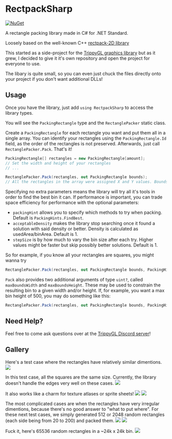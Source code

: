 # RectpackSharp
[![NuGet](https://img.shields.io/nuget/v/RectpackSharp)](https://nuget.org/packages/RectpackSharp)

A rectangle packing library made in C# for .NET Standard.

Loosely based on the well-known C++ [rectpack-2D library](https://github.com/TeamHypersomnia/rectpack2D)

This started as a side-project for the [TrippyGL graphics library](https://github.com/ThomasMiz/TrippyGL) but as it grew, I decided to give it it's own repository and open the project for everyone to use.

The libary is quite small, so you can even just chuck the files directly onto your project if you don't want additional DLLs!

## Usage

Once you have the library, just add ``using RectpackSharp`` to access the library types.

You will see the ``PackingRectangle`` type and the ``RectanglePacker`` static class.

Create a ``PackingRectangle`` for each rectangle you want and put them all in a single array. You can identify your rectangles using the ``PackingRectangle.Id`` field, as the order of the rectangles is not preserved. Afterwards, just call ``RectanglePacker.Pack``. That's it!

```cs
PackingRectangle[] rectangles = new PackingRectangle[amount];
// Set the width and height of your rectangles
// ...

RectanglePacker.Pack(rectangles, out PackingRectangle bounds);
// All the rectangles in the array were assigned X and Y values. Bounds contains the width and height of the bin.
```

Specifying no extra parameters means the library will try all it's tools in order to find the best bin it can. If performance is important, you can trade space efficiency for performance with the optional parameters:

* ``packingHint`` allows you to specify which methods to try when packing. Default is `PackingHints.FindBest`.
* ``acceptableDensity`` makes the library stop searching once it found a solution with said density or better. Density is calculated as usedArea/binArea. Default is 1.
* ``stepSize`` is by how much to vary the bin size after each try. Higher values might be faster but skip possibly better solutions. Default is 1.

So for example, if you know all your rectangles are squares, you might wanna try
```cs
RectanglePacker.Pack(rectangles, out PackingRectangle bounds, PackingHints.Width, 1, 1);
```

`Pack` also provides two additional arguments of type `uint?`, called `maxBoundsWidth` and `maxBoundsHeight`. These may be used to constrain the resulting bin to a given width and/or height. If, for example, you want a max bin height of 500, you may do something like this:
```cs
RectanglePacker.Pack(rectangles, out PackingRectangle bounds, PackingHints.FindBest, 1, 1, null, 500);
```


## Need Help?
Feel free to come ask questions over at the [TrippyGL Discord server](https://discord.gg/3j5Q4zN)!

## Gallery

Here's a test case where the rectangles have relatively similar dimentions.
![](images/rectangles_similar.png)

In this test case, all the squares are the same size. Currently, the library doesn't handle the edges very well on these cases.
![](images/rectangles_squares.png)

It also works like a charm for texture atlases or sprite sheets!
![](images/rectangles_spritesheet2.png)
![](images/rectangles_spritesheet.png)

The most complicated cases are when the rectangles have very irregular dimentions, because there's no good answer to "what to put where".
For these next test cases, we simply generated 512 or 2048 random rectangles (each side being from 20 to 200) and packed them.
![](images/rectangles_random1.png)
![](images/rectangles_random2.png)

Fuck it, here's 65536 random rectangles in a ~24k x 24k bin.
![](images/rectangles_random65536.jpeg)
